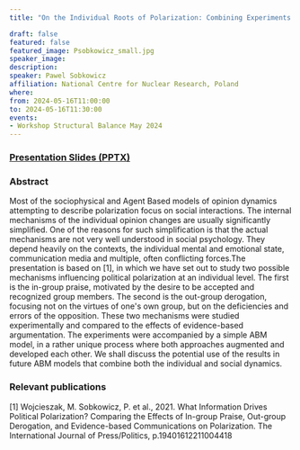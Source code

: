 ```yaml
---
title: "On the Individual Roots of Polarization: Combining Experiments and Modeling"

draft: false
featured: false
featured_image: Psobkowicz_small.jpg
speaker_image:
description:
speaker: Pawel Sobkowicz
affiliation: National Centre for Nuclear Research, Poland 
where:
from: 2024-05-16T11:00:00
to: 2024-05-16T11:30:00
events:
- Workshop Structural Balance May 2024 
---
```


### [Presentation Slides (PPTX)](Presentation-Sobkowicz.pptx)


### Abstract
Most of the sociophysical and Agent Based models of opinion dynamics attempting to describe polarization focus on social interactions. The internal mechanisms of the individual opinion changes are usually significantly simplified. One of the reasons for such simplification is that the actual mechanisms are not very well understood in social psychology. They depend heavily on the contexts, the individual mental and emotional state, communication media and multiple, often conflicting forces.The presentation is based on [1], in which we have set out to study two possible mechanisms influencing political polarization at an individual level. The first is the in-group praise, motivated by the desire to be accepted and recognized group members. The second is the out-group derogation, focusing not on the virtues of one's own group, but on the deficiencies and errors of the opposition. These two mechanisms were studied experimentally and compared to the effects of evidence-based argumentation. The experiments were accompanied by a simple ABM model, in a rather unique process where both approaches augmented and developed each other. We shall discuss the potential use of the results in future ABM models that combine both the individual and social dynamics. 


### Relevant publications 

[1] Wojcieszak, M. Sobkowicz, P. et al., 2021. What
Information Drives Political Polarization? Comparing the
Effects of In-group Praise, Out-group Derogation, and
Evidence-based Communications on Polarization. The
International Journal of Press/Politics, p.19401612211004418
